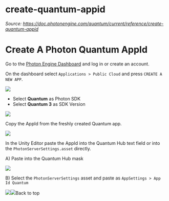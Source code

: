 # create-quantum-appid

_Source: https://doc.photonengine.com/quantum/current/reference/create-quantum-appid_

# Create A Photon Quantum AppId

Go to the [Photon Engine Dashboard](https://dashboard.photonengine.com) and log in or create an account.

On the dashboard select `Applications > Public Cloud` and press `CREATE A NEW APP`.

![](https://doc.photonengine.com/docs/img/quantum/v3/reference/dashboard.png)

- Select **Quantum** as Photon SDK
- Select **Quantum 3** as SDK Version

![](https://doc.photonengine.com/docs/img/quantum/v3/reference/dashboard-create-new-appid.png)

Copy the AppId from the freshly created Quantum app.

![](https://doc.photonengine.com/docs/img/quantum/v3/reference/dashboard-appid.png)

In the Unity Editor paste the AppId into the Quantum Hub text field or into the `PhotonServerSettings.asset` directly.

A) Paste into the Quantum Hub mask

![](https://doc.photonengine.com/docs/img/quantum/v3/reference/hub-appid.png)

B) Select the `PhotonServerSettings` asset and paste as `AppSettings > App Id Quantum`

![](https://doc.photonengine.com/docs/img/quantum/v3/reference/quantum-menu-photonserversettings.png)![](https://doc.photonengine.com/docs/img/quantum/v3/reference/quantum-photonserversettings.png)Back to top